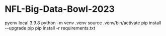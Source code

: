 # NFL-Big-Data-Bowl-2023

pyenv local 3.9.8
python -m venv .venv
source .venv/bin/activate
pip install --upgrade pip
pip install -r requirements.txt

